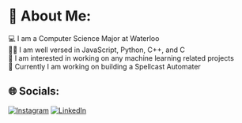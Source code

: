 # 💫 About Me:
💻 I am a Computer Science Major at Waterloo<br>👨‍💻 I am well versed in JavaScript, Python, C++, and C <br>🤖 I am interested in working on any machine learning related projects<br>️🚨 Currently I am working on building a Spellcast Automater


## 🌐 Socials:
[![Instagram](https://img.shields.io/badge/Instagram-%23E4405F.svg?logo=Instagram&logoColor=white)](https://instagram.com/pravinlo_) [![LinkedIn](https://img.shields.io/badge/LinkedIn-%230077B5.svg?logo=linkedin&logoColor=white)](https://linkedin.com/in/https://www.linkedin.com/in/pravinlohani/) 

